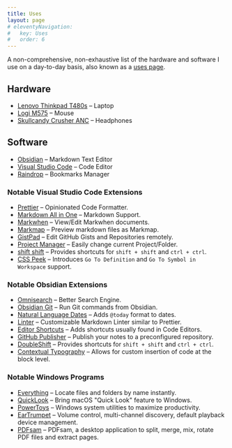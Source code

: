 ```yaml
---
title: Uses
layout: page
# eleventyNavigation:
#   key: Uses
#   order: 6
---
```


A non-comprehensive, non-exhaustive list of the hardware and software I use on a day-to-day basis, also known as a [uses page](https://uses.tech/).

## Hardware

- [Lenovo Thinkpad T480s](https://www.notebookcheck.net/Lenovo-ThinkPad-T480s-20L8S02D00.294734.0.html) – Laptop
- [Logi M575](https://www.logitech.com/en-us/products/mice/m575-ergo-wireless-trackball) – Mouse
- [Skullcandy Crusher ANC](https://info.skullcandy.com/Support?Dest=hc%2Fen-us%2Farticles%2F360034534854-Crusher-ANC-Wireless) – Headphones

## Software

- [Obsidian](https://obsidian.md/) – Markdown Text Editor
- [Visual Studio Code](https://code.visualstudio.com/) – Code Editor
- [Raindrop](https://raindrop.io/) – Bookmarks Manager

### Notable Visual Studio Code Extensions

- [Prettier](https://marketplace.visualstudio.com/items?itemName=esbenp.prettier-vscode) – Opinionated Code Formatter.
- [Markdown All in One](https://marketplace.visualstudio.com/items?itemName=yzhang.markdown-all-in-one) – Markdown Support.
- [Markwhen](https://marketplace.visualstudio.com/items?itemName=Markwhen.markwhen) – View/Edit Markwhen documents.
- [Markmap](https://marketplace.visualstudio.com/items?itemName=gera2ld.markmap-vscode) – Preview markdown files as Markmap.
- [GistPad](https://marketplace.visualstudio.com/items?itemName=vsls-contrib.gistfs) – Edit GitHub Gists and Repositories remotely.
- [Project Manager](https://marketplace.visualstudio.com/items?itemName=alefragnani.project-manager) – Easily change current Project/Folder.
- [shift shift](https://marketplace.visualstudio.com/items?itemName=ahgood.shift-shift) – Provides shortcuts for `shift + shift` and `ctrl + ctrl`.
- [CSS Peek](https://marketplace.visualstudio.com/items?itemName=pranaygp.vscode-css-peek) – Introduces `Go To Definition` and `Go To Symbol in Workspace` support.

### Notable Obsidian Extensions

- [Omnisearch](https://github.com/scambier/obsidian-omnisearch) – Better Search Engine.
- [Obsidian Git](https://github.com/denolehov/obsidian-git) – Run Git commands from Obsidian.
- [Natural Language Dates](https://github.com/argenos/nldates-obsidian) – Adds `@today` format to dates.
- [Linter](https://github.com/platers/obsidian-linter) – Customizable Markdown Linter similar to Prettier.
- [Editor Shortcuts](https://github.com/timhor/obsidian-editor-shortcuts) – Adds shortcuts usually found in Code Editors.
- [GitHub Publisher](https://github.com/ObsidianPublisher/obsidian-github-publisher) – Publish your notes to a preconfigured repository.
- [DoubleShift](https://github.com/Qwyntex/doubleshift) – Provides shortcuts for `shift + shift` and `ctrl + ctrl`.
- [Contextual Typography](https://github.com/mgmeyers/obsidian-contextual-typography) – Allows for custom insertion of code at the block level.

### Notable Windows Programs

- [Everything](https://www.voidtools.com/) – Locate files and folders by name instantly.
- [QuickLook](https://github.com/QL-Win/QuickLook) – Bring macOS "Quick Look" feature to Windows.
- [PowerToys](https://github.com/microsoft/PowerToys) – Windows system utilities to maximize productivity.
- [EarTrumpet](https://github.com/File-New-Project/EarTrumpet) – Volume control, multi-channel discovery, default playback device management.
- [PDFsam](https://github.com/torakiki/pdfsam) – PDFsam, a desktop application to split, merge, mix, rotate PDF files and extract pages.
